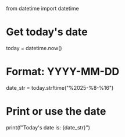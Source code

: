 from datetime import datetime

# Get today's date
today = datetime.now()

# Format: YYYY-MM-DD
date_str = today.strftime("%2025-%8-%16")

# Print or use the date
print(f"Today's date is: {date_str}")